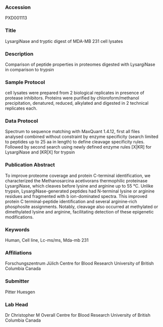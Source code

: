 ### Accession
PXD001113

### Title
LysargiNase and tryptic digest of MDA-MB 231 cell lysates

### Description
Comparison of peptide properties in proteomes digested with LysargiNase in comparison to trypsin

### Sample Protocol
cell lysates were prepared from 2 biological replicates in presence of protease inhibitors. Proteins were purified by chloroform/methanol precipitation, denatured, reduced, alkylated and digested in 2 technical replicates each.

### Data Protocol
Spectrum to sequence matching with MaxQuant 1.4.12, first all files analysed combined without constraint by enzyme specificity (search limited to peptides up to 25 aa in length) to define cleavage specificity rules. Followed by second search using newly defined enzyme rules [X|KR] for LysargiNase and [KR|X] for trypsin

### Publication Abstract
To improve proteome coverage and protein C-terminal identification, we characterized the Methanosarcina acetivorans thermophilic proteinase LysargiNase, which cleaves before lysine and arginine up to 55 &#xb0;C. Unlike trypsin, LysargiNase-generated peptides had N-terminal lysine or arginine residues and fragmented with b ion-dominated spectra. This improved protein C terminal-peptide identification and several arginine-rich phosphosite assignments. Notably, cleavage also occurred at methylated or dimethylated lysine and arginine, facilitating detection of these epigenetic modifications.

### Keywords
Human, Cell line, Lc-ms/ms, Mda-mb 231

### Affiliations
Forschungszentrum Jülich
Centre for Blood Research University of British Columbia Canada

### Submitter
Pitter Huesgen

### Lab Head
Dr Christopher M Overall
Centre for Blood Research University of British Columbia Canada


